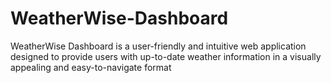 # WeatherWise-Dashboard
WeatherWise Dashboard is a user-friendly and intuitive web application designed to provide users with up-to-date weather information in a visually appealing and easy-to-navigate format
